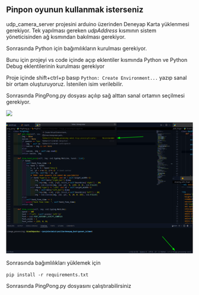## Pinpon oyunun kullanmak isterseniz

udp_camera_server projesini arduino üzerinden Deneyap Karta yüklenmesi gerekiyor. Tek yapılması gereken *udpAddress* kısmının sistem yöneticisinden ağ kısmından bakılması gerekiyor.

Sonrasında Python için bağımılıkların kurulması gerekiyor.

Bunu için projeyi vs code içinde açıp eklentiler kısmında Python ve Python Debug eklentilerinin kurulması gerekiyor

Proje içinde shift+ctrl+p basıp `Python: Create Environment...` yazıp sanal bir ortam oluşturuyoruz. İstenilen isim verilebilir.

Sonrasında PingPong.py dosyası açılıp sağ alttan sanal ortamın seçilmesi gerekiyor.

<img src="resources/doc/game.png" height=200>

![alt](resources/image.png)

Sonrasında bağımlılıkları yüklemek için

`pip install -r requirements.txt`

Sonrasında PingPong.py dosyasını çalıştırabilirsiniz